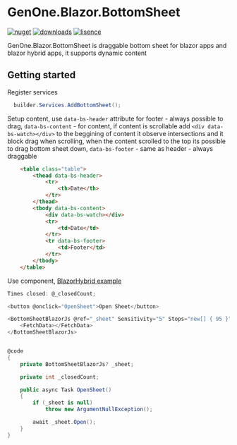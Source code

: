 # GenOne.Blazor.BottomSheet

[![nuget](https://img.shields.io/nuget/v/GenOne.Blazor.BottomSheet?style=flat-square)](https://www.nuget.org/packages/GenOne.Blazor.BottomSheet)
[![downloads](https://img.shields.io/nuget/dt/GenOne.Blazor.BottomSheet?style=flat-square)](https://www.nuget.org/packages/GenOne.Blazor.BottomSheet)
[![lisence](https://img.shields.io/badge/lisence-MIT-green?style=flat-square)](https://github.com/Generation-One/GenOne.Blazor.BottomSheet/blob/master/LICENSE)

GenOne.Blazor.BottomSheet is draggable bottom sheet for blazor apps and blazor hybrid apps, it supports dynamic content

## Getting started

Register services
```c#
  builder.Services.AddBottomSheet();
```
Setup content, use `data-bs-header` attribute for footer - always possible to drag, `data-bs-content` - for content, if content is scrollable add `<div data-bs-watch></div>` to the beggining of content it observe intersections and it block drag when scrolling, when the content scrolled to the top its possible to drag bottom sheet down, `data-bs-footer` - same as header - always draggable
```html
    <table class="table">
        <thead data-bs-header>
            <tr>
                <th>Date</th>
            </tr>
        </thead>
        <tbody data-bs-content>
            <div data-bs-watch></div>
            <tr>
                <td>Date</td>
            </tr>
            <tr data-bs-footer>
                <td>Footer</td>
            </tr>
        </tbody>
    </table>
```
Use component, [BlazorHybrid example](https://github.com/Generation-One/GenOne.Blazor.BottomSheet/tree/master/demo/BlazorHybrid)
```c#
Times closed: @_closedCount;

<button @onclick="OpenSheet">Open Sheet</button>

<BottomSheetBlazorJs @ref="_sheet" Sensitivity="5" Stops="new[] { 95 }" OnClosed="() => _closedCount++">
    <FetchData></FetchData>
</BottomSheetBlazorJs>


@code
{
    private BottomSheetBlazorJs? _sheet;

    private int _closedCount;

    public async Task OpenSheet()
    {
        if (_sheet is null)
            throw new ArgumentNullException();

        await _sheet.Open();
    }
}
```
